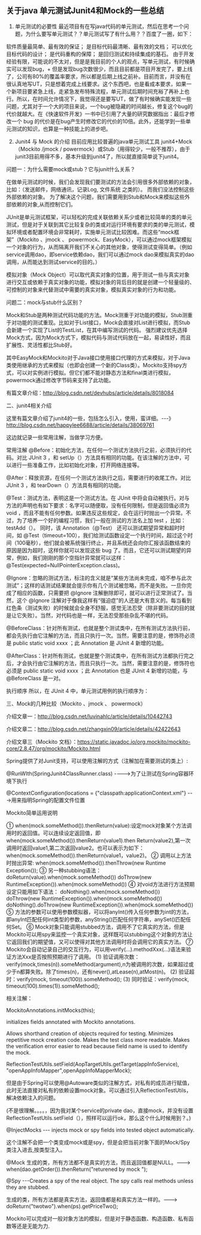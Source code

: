 ## 关于java 单元测试Junit4和Mock的一些总结


1. 单元测试的必要性
最近项目有在写java代码的单元测试，然后在思考一个问题，为什么要写单元测试？？单元测试写了有什么用？？百度了一圈，如下：

软件质量最简单、最有效的保证；
是目标代码最清晰、最有效的文档；
可以优化目标代码的设计；
是代码重构的保障；
是回归测试和持续集成的基石。
由于开发经验有限，可能说的不太对，但是是我目前的个人的观点，写单元测试，有时候确实可以发现bug，+ 但是发现bug次数很少，而且目前都是项目开发完了，要上线了，公司有80%的覆盖率要求，所以都是后期上线之前补。目前而言，并没有在很认真地写UT，只是想着完成上线要求。这个东西吧，也是看成本要求，如果一个新项目要紧急上线，走紧急发布特殊流程，单元测试后期时间充裕了再补上也行。所以，在时间允许情况下，我觉得还是要写UT，做了有时候确实能发现一些问题，尤其对于一个大的项目来说，一个bug被隐藏的时间越长，修复这个bug的代价就越大。在《快速软件开发》一书中已引用了大量的研究数据指出：最后才修改一个 bug 的代价是在bug产生时修改它的代价的10倍。此外，还能学到一些单元测试的知识，也算是一种技能上的进步吧。

2. Junit4 与 Mock 的介绍
目前应用比较普遍的java单元测试工具 junit4+Mock（Mockito /jmock / powermock）或Stub（用得较少，一般不推荐），由于junit3目前用得不多，基本升级到junit4了，所以就直接简单说下junit4。

问题一：为什么需要mock或stub？它与junit什么关系？

在做单元测试的时候，我们会发现我们要测试的方法会引用很多外部依赖的对象，比如：（发送邮件，网络通讯，记录Log, 文件系统 之类的）。 而我们没法控制这些外部依赖的对象。 为了解决这个问题，我们需要用到Stub和Mock来模拟这些外部依赖的对象,从而控制它们。

JUnit是单元测试框架，可以轻松的完成关联依赖关系少或者比较简单的类的单元测试，但是对于关联到其它比较复杂的类或对运行环境有要求的类的单元测试，模拟环境或者配置环境会非常耗时，实施单元测试比较困难。而这些“mock框架”（Mockito 、jmock 、 powermock、EasyMock），可以通过mock框架模拟一个对象的行为，从而隔离开我们不关心的其他对象，使得测试变得简单。（例如service调用dao，即service依赖dao，我们可以通过mock dao来模拟真实的dao调用，从而能达到测试service的目的。）

模拟对象（Mock Object）可以取代真实对象的位置，用于测试一些与真实对象进行交互或依赖于真实对象的功能，模拟对象的背后目的就是创建一个轻量级的、可控制的对象来代替测试中需要的真实对象，模拟真实对象的行为和功能。

问题二：mock与stub什么区别？

Mock和Stub是两种测试代码功能的方法。Mock测重于对功能的模拟，Stub测重于对功能的测试重现。比如对于List接口，Mock会直接对List进行模拟，而Stub会新建一个实现了List的TestList，在其中编写测试的代码。
强烈建议优先选择Mock方式，因为Mock方式下，模拟代码与测试代码放在一起，易读性好，而且扩展性、灵活性都比Stub好。

其中EasyMock和Mockito对于Java接口使用接口代理的方式来模拟，对于Java类使用继承的方式来模拟（也即会创建一个新的Class类）。Mockito支持spy方式，可以对实例进行模拟。但它们都不能对静态方法和final类进行模拟，powermock通过修改字节码来支持了此功能。

有篇文章介绍：http://blog.csdn.net/devhubs/article/details/8018084

二、junit4相关介绍

这里有篇文章介绍了junit4的一些，包括怎么引入，使用，蛮详细。---》 http://blog.csdn.net/happylee6688/article/details/38069761

这边就记录一些常用注解，当做学习方便。

常用注解
@Before：初始化方法，在任何一个测试方法执行之前，必须执行的代码。对比 JUnit 3 ，和 setUp（）方法具有相同的功能。在该注解的方法中，可以进行一些准备工作，比如初始化对象，打开网络连接等。

@After：释放资源，在任何一个测试方法执行之后，需要进行的收尾工作。对比 JUnit 3 ，和 tearDown（）方法具有相同的功能。

@Test：测试方法，表明这是一个测试方法。在 JUnit 中将会自动被执行。对与方法的声明也有如下要求：名字可以随便取，没有任何限制，但是返回值必须为 void ，而且不能有任何参数。如果违反这些规定，会在运行时抛出一个异常。不过，为了培养一个好的编程习惯，我们一般在测试的方法名上加 test ，比如：testAdd（）。
同时，该 Annotation（@Test） 还可以测试期望异常和超时时间，如 @Test（timeout=100），我们给测试函数设定一个执行时间，超过这个时间（100毫秒），他们就会被系统强行终止，并且系统还会向你汇报该函数结束的原因是因为超时，这样你就可以发现这些 bug 了。而且，它还可以测试期望的异常，例如，我们刚刚的那个空指针异常就可以这样：@Test(expected=NullPointerException.class)。

@Ignore：忽略的测试方法，标注的含义就是“某些方法尚未完成，咱不参与此次测试”；这样的话测试结果就会提示你有几个测试被忽略，而不是失败。一旦你完成了相应的函数，只需要把 @Ignore 注解删除即可，就可以进行正常测试了。当然，这个 @Ignore 注解对于像我这样有“强迫症”的人还是大有意义的。每当看到红色条（测试失败）的时候就会全身不舒服，感觉无法忍受（除非要测试的目的就是让它失败）。当然，对代码也是一样，无法忍受那些杂乱不堪的代码。

@BeforeClass：针对所有测试，也就是整个测试类中，在所有测试方法执行前，都会先执行由它注解的方法，而且只执行一次。当然，需要注意的是，修饰符必须是 public static void xxxx ；此 Annotation 是 JUnit 4 新增的功能。

@AfterClass：针对所有测试，也就是整个测试类中，在所有测试方法都执行完之后，才会执行由它注解的方法，而且只执行一次。当然，需要注意的是，修饰符也必须是 public static void xxxx ；此 Annotation 也是 JUnit 4 新增的功能，与 @BeforeClass 是一对。

执行顺序
所以，在 JUnit 4 中，单元测试用例的执行顺序为：

三、Mock的几种比较（Mockito 、jmock 、 powermock）

介绍文章一：http://blog.csdn.net/luvinahlc/article/details/10442743

介绍文章二：http://blog.csdn.net/zhangxin09/article/details/42422643

介绍文章三（Mockito 文档）：https://static.javadoc.io/org.mockito/mockito-core/2.8.47/org/mockito/Mockito.html

Spring提供了对Junit支持，可以使用注解的方式（注解加在需要测试的类上）:

@RunWIth(SpringJunit4ClassRunner.class) ---->为了让测试在Spring容器环境下执行

@ContextConfiguration(locations = {"classpath:applicationContext.xml"} --->用来指明Spring的配置文件位置

Mockito简单运用说明

① when(mock.someMethod()).thenReturn(value):设定mock对象某个方法调用时的返回值。可以连续设定返回值，即when(mock.someMethod()).thenReturn(value1).then
Return(value2),第一次调用时返回value1,第二次返回value2。也可以表示为如下：
when(mock.someMethod()).thenReturn(value1，value2)。
② 调用以上方法时抛出异常: when(mock.someMethod()).thenThrow(new Runtime
Exception());
③ 另一种stubbing语法：
doReturn(value).when(mock.someMethod())
doThrow(new RuntimeException()).when(mock.someMethod())
④ 对void方法进行方法预期设定只能用如下语法：
doNothing().when(mock.someMethod())
doThrow(new RuntimeException()).when(mock.someMethod())
doNothing().doThrow(new RuntimeException()).when(mock.someMethod())
⑤ 方法的参数可以使用参数模拟器，可以将anyInt()传入任何参数为int的方法，即anyInt匹配任何int类型的参数，anyString()匹配任何字符串，anySet()匹配任何Set。
⑥ Mock对象只能调用stubbed方法，调用不了它真实的方法，但是Mockito可以用spy来监控一个真实对象，这样既可以stubbing这个对象的方法让它返回我们的期望值，又可以使得对其他方法调用时将会调用它的真实方法。
⑦ Mockito会自动记录自己的交互行为，可以用verify(…).methodXxx(…)语法来验证方法Xxx是否按照预期进行了调用。
(1) 验证调用次数：verify(mock,times(n)).someMethod(argument),n为被调用的次数，如果超过或少于n都算失败。除了times(n)，还有never(),atLease(n),atMost(n)。
(2) 验证超时：verify(mock, timeout(100)).someMethod();
(3) 同时验证：verify(mock, timeout(100).times(1)).someMethod();

相关注解：

MockitoAnnotations.initMocks(this);

initializes fields annotated with Mockito annotations.

Allows shorthand creation of objects required for testing.
Minimizes repetitive mock creation code.
Makes the test class more readable.
Makes the verification error easier to read because field name is used to identify the mock.

ReflectionTestUtils.setField(AopTargetUtils.getTarget(appInfoService), "openAppInfoMapper",openAppInfoMapperMock);

但是由于Spring可以使用@Autoware类似的注解方式，对私有的成员进行赋值，此时无法直接对私有的依赖设置mock对象。可以通过引入ReflectionTestUtils，解决依赖注入的问题。

(不是很理解。。。。，因为我对某个service的private dao，直接mock，并没有设置ReflectionTestUtils.setField（），照样可以运行ok，那么这个什么时候用到？。)

@InjectMocks --- injects mock or spy fields into tested object automatically.

这个注解不会把一个类变成mock或是spy，但是会把当前对象下面的Mock/Spy类注入进去,按类型注入。

@Mock 生成的类，所有方法都不是真实的方法，而且返回值都是NULL。---> when(dao.getOrder()).thenReturn("returened by mock ");

@Spy ---Creates a spy of the real object. The spy calls real methods unless they are stubbed.

生成的类，所有方法都是真实方法，返回值都是和真实方法一样的。---> doReturn("twotwo").when(ps).getPriceTwo();

Mockito可以完成对一般对象方法的模拟，但是对于静态函数、构造函数、私有函数等还是无能为力.

